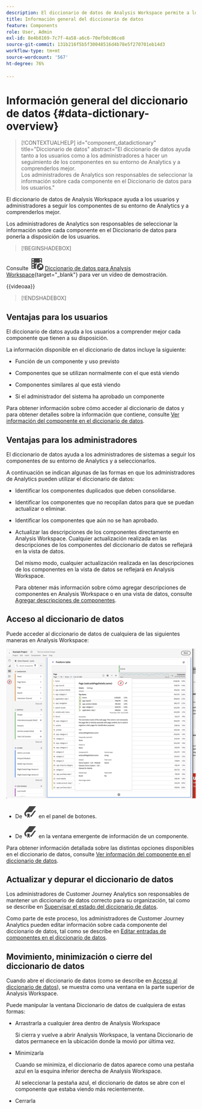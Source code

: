 ```yaml
---
description: El diccionario de datos de Analysis Workspace permite a los usuarios catalogar y seguir los distintos componentes de Analysis Workspace, incluido su uso previsto, cuáles están aprobados, cuáles son duplicados, etc.
title: Información general del diccionario de datos
feature: Components
role: User, Admin
exl-id: 8e4b8169-7c7f-4a58-a6c6-70efb0c86ce8
source-git-commit: 131b216f5b5f30048516d4b78e5f270701eb14d3
workflow-type: tm+mt
source-wordcount: '567'
ht-degree: 76%

---
```


# Información general del diccionario de datos {#data-dictionary-overview}

<!-- markdownlint-disable MD034 -->

>[!CONTEXTUALHELP]
>id="component_datadictionary"
>title="Diccionario de datos"
>abstract="El diccionario de datos ayuda tanto a los usuarios como a los administradores a hacer un seguimiento de los componentes en su entorno de Analytics y a comprenderlos mejor. <br/>Los administradores de Analytics son responsables de seleccionar la información sobre cada componente en el Diccionario de datos para los usuarios."

<!-- markdownlint-enable MD034 -->


El diccionario de datos de Analysis Workspace ayuda a los usuarios y administradores a seguir los componentes de su entorno de Analytics y a comprenderlos mejor.

Los administradores de Analytics son responsables de seleccionar la información sobre cada componente en el Diccionario de datos para ponerla a disposición de los usuarios.


>[!BEGINSHADEBOX]

Consulte ![VideoCheckedOut](/help/assets/icons/VideoCheckedOut.svg) [Diccionario de datos para Analysis Workspace](https://video.tv.adobe.com/v/3418028/?quality=12&learn=on){target="_blank"} para ver un vídeo de demostración.

{{videoaa}}

>[!ENDSHADEBOX]



## Ventajas para los usuarios

El diccionario de datos ayuda a los usuarios a comprender mejor cada componente que tienen a su disposición.

La información disponible en el diccionario de datos incluye la siguiente:

* Función de un componente y uso previsto

* Componentes que se utilizan normalmente con el que está viendo

* Componentes similares al que está viendo

* Si el administrador del sistema ha aprobado un componente

Para obtener información sobre cómo acceder al diccionario de datos y para obtener detalles sobre la información que contiene, consulte [Ver información del componente en el diccionario de datos](/help/components/data-dictionary/view-data-dictionary.md).

## Ventajas para los administradores

El diccionario de datos ayuda a los administradores de sistemas a seguir los componentes de su entorno de Analytics y a seleccionarlos.

A continuación se indican algunas de las formas en que los administradores de Analytics pueden utilizar el diccionario de datos:

* Identificar los componentes duplicados que deben consolidarse.

* Identificar los componentes que no recopilan datos para que se puedan actualizar o eliminar.

* Identificar los componentes que aún no se han aprobado.

* Actualizar las descripciones de los componentes directamente en Analysis Workspace. Cualquier actualización realizada en las descripciones de los componentes del diccionario de datos se reflejará en la vista de datos.

  Del mismo modo, cualquier actualización realizada en las descripciones de los componentes en la vista de datos se reflejará en Analysis Workspace.

  Para obtener más información sobre cómo agregar descripciones de componentes en Analysis Workspace o en una vista de datos, consulte [Agregar descripciones de componentes](/help/components/add-component-descriptions.md).

## Acceso al diccionario de datos

Puede acceder al diccionario de datos de cualquiera de las siguientes maneras en Analysis Workspace:

![Icono del diccionario de datos en el panel izquierdo](assets/data-dictionary-access.png)

* De ![Marcador](/help/assets/icons/Bookmark.svg) en el panel de botones.



* De ![Marcador](/help/assets/icons/Bookmark.svg) en la ventana emergente de información de un componente.


Para obtener información detallada sobre las distintas opciones disponibles en el diccionario de datos, consulte [Ver información del componente en el diccionario de datos](/help/components/data-dictionary/view-data-dictionary.md).

## Actualizar y depurar el diccionario de datos

Los administradores de Customer Journey Analytics son responsables de mantener un diccionario de datos correcto para su organización, tal como se describe en [Supervisar el estado del diccionario de datos](/help/components/data-dictionary/monitor-data-dictionary-health.md).

Como parte de este proceso, los administradores de Customer Journey Analytics pueden editar información sobre cada componente del diccionario de datos, tal como se describe en [Editar entradas de componentes en el diccionario de datos](/help/components/data-dictionary/edit-entries-data-dictionary.md).

## Movimiento, minimización o cierre del diccionario de datos

Cuando abre el diccionario de datos (como se describe en [Acceso al diccionario de datos](#access-the-data-dictionary)), se muestra como una ventana en la parte superior de Analysis Workspace.

Puede manipular la ventana Diccionario de datos de cualquiera de estas formas:

* Arrastrarla a cualquier área dentro de Analysis Workspace

  Si cierra y vuelve a abrir Analysis Workspace, la ventana Diccionario de datos permanece en la ubicación donde la movió por última vez. <!--True?-->

* Minimizarla

  Cuando se minimiza, el diccionario de datos aparece como una pestaña azul en la esquina inferior derecha de Analysis Workspace.

  Al seleccionar la pestaña azul, el diccionario de datos se abre con el componente que estaba viendo más recientemente.

* Cerrarla
